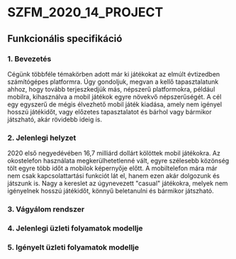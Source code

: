 # SZFM\_2020\_14\_PROJECT

## Funkcionális specifikáció

### 1. Bevezetés

Cégünk többféle témakörben adott már ki játékokat az elmúlt
évtizedben számítógépes platformra. Úgy gondoljuk, 
megvan a kellő tapasztalatunk ahhoz, 
hogy tovább terjeszkedjük más, népszerű platformokra, például mobilra, 
kihasználva a mobil játékok egyre növekvő népszerűségét.
A cél egy egyszerű de mégis élvezhető mobil játék kiadása, 
amely nem igényel hosszú játékidőt, vagy előzetes tapasztalatot és
bárhol vagy bármikor játszható, akár rövidebb ideig is.

### 2. Jelenlegi helyzet

2020 első negyedévében 16,7 milliárd dollárt kölöttek mobil játékokra. Az okostelefon használata megkerülhetetlenné vált, egyre szélesebb közönség tölt egyre több időt a mobilok képernyője előtt. A mobiltelefon mára már nem csak kapcsolattartási funkciót lát el, hanem ezen akár dolgozunk és játszunk is. Nagy a kereslet az úgynevezett "casual" játékokra, melyek nem igényelnek hosszú játékidőt, könnyű beletanulni és bármikor játszható.

### 3. Vágyálom rendszer


### 4. Jelenlegi üzleti folyamatok modellje



### 5. Igényelt üzleti folyamatok modellje
